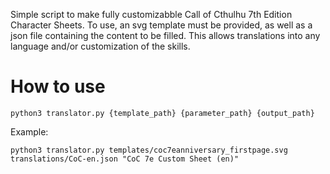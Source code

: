 Simple script to make fully customizabble Call of Cthulhu 7th Edition Character Sheets. To use, an svg template must be provided, as well as a json file containing the content to be filled. This allows translations into any language and/or customization of the skills.

# How to use
```python3 translator.py {template_path} {parameter_path} {output_path}```

Example:

```python3 translator.py templates/coc7eanniversary_firstpage.svg translations/CoC-en.json "CoC 7e Custom Sheet (en)"```
